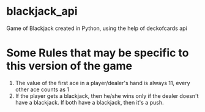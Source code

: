 # blackjack_api
Game of Blackjack created in Python, using the help of deckofcards api
# Some Rules that may be specific to this version of the game
1. The value of the first ace in a player/dealer's hand is always 11, every other ace counts as 1
2. If the player gets a blackjack, then he/she wins only if the dealer doesn't have a blackjack. If both have a blackjack, then it's a push.
